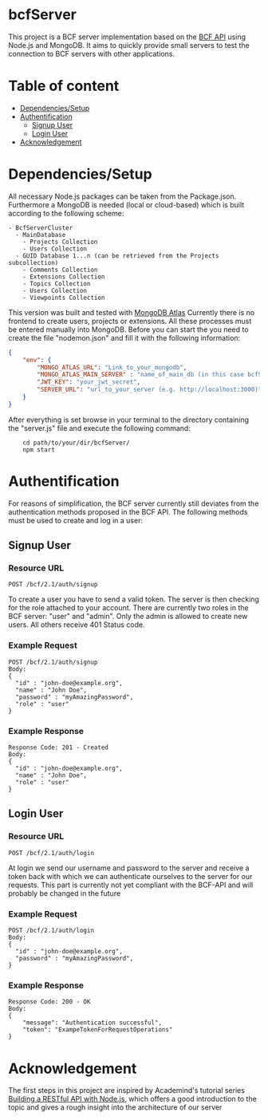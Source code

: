 # bcfServer
This project is a BCF server implementation based on the [BCF API](https://github.com/BuildingSMART/BCF-API) using Node.js and MongoDB. It aims to quickly provide small servers to test the connection to BCF servers with other applications.

# Table of content
<!-- toc -->
- [Dependencies/Setup](#Dependencies/Setup)
- [Authentification](#Authentification)
  * [Signup User](#Signup-User)
  * [Login User](#Login-User)
- [Acknowledgement](#Acknowledgement)
<!-- tocstop -->


# Dependencies/Setup
All necessary Node.js packages can be taken from the Package.json. Furthermore a MongoDB is needed (local or cloud-based) which is built according to the following scheme:


```
- BcfServerCluster
  - MainDatabase
    - Projects Collection
    - Users Collection
  - GUID Database 1...n (can be retrieved from the Projects subcollection)
    - Comments Collection
    - Extensions Collection
    - Topics Collection
    - Users Collection
    - Viewpoints Collection
```
This version was built and tested with [MongoDB Atlas](https://www.mongodb.com/cloud/atlas)
Currently there is no frontend to create users, projects or extensions. All these processes must be entered manually into MongoDB.
Before you can start the you need to create the file "nodemon.json" and fill it with the following information:

```json
{
    "env": {
        "MONGO_ATLAS_URL": "Link_to_your_mongodb",
        "MONGO_ATLAS_MAIN_SERVER" : "name_of_main_db (in this case bcfServer)",
        "JWT_KEY": "your_jwt_secret",
        "SERVER_URL": "url_to_your_server (e.g. http://localhost:3000)"
    }
}
```

After everything is set browse in your terminal to the directory containing the "server.js" file and execute the following command:

```
    cd path/to/your/dir/bcfServer/
    npm start
```

# Authentification
For reasons of simplification, the BCF server currently still deviates from the authentication methods proposed in the BCF API. The following methods must be used to create and log in a user:

## Signup User
### Resource URL
```
POST /bcf/2.1/auth/signup
```
To create a user you have to send a valid token. The server is then checking for the role attached to your account.
There are currently two roles in the BCF server: "user" and "admin". Only the admin is allowed to create new users. All others receive 401 Status code.

### Example Request
```
POST /bcf/2.1/auth/signup
Body: 
{
  "id" : "john-doe@example.org",
  "name" : "John Doe",
  "password" : "myAmazingPassword",
  "role" : "user"
}
```

### Example Response
```
Response Code: 201 - Created
Body: 
{
  "id" : "john-doe@example.org",
  "name" : "John Doe",
  "role" : "user"
}
```

## Login User
### Resource URL
```
POST /bcf/2.1/auth/login
```
At login we send our username and password to the server and receive a token back with which we can authenticate ourselves to the server for our requests. This part is currently not yet compliant with the BCF-API and will probably be changed in the future

### Example Request
```
POST /bcf/2.1/auth/login
Body: 
{
  "id" : "john-doe@example.org",
  "password" : "myAmazingPassword",
}
```

### Example Response
```
Response Code: 200 - OK
Body: 
{
    "message": "Authentication successful",
    "token": "ExampeTokenForRequestOperations"
}
```


# Acknowledgement

The first steps in this project are inspired by Academind's tutorial series [Building a RESTful API with Node.js](https://youtu.be/0oXYLzuucwE?list=PL55RiY5tL51q4D-B63KBnygU6opNPFk_q), which offers a good introduction to the topic and gives a rough insight into the architecture of our server

